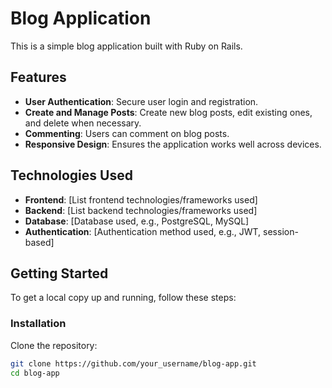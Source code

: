 # Blog Application

This is a simple blog application built with Ruby on Rails.

## Features

- **User Authentication**: Secure user login and registration.
- **Create and Manage Posts**: Create new blog posts, edit existing ones, and delete when necessary.
- **Commenting**: Users can comment on blog posts.
- **Responsive Design**: Ensures the application works well across devices.

## Technologies Used

- **Frontend**: [List frontend technologies/frameworks used]
- **Backend**: [List backend technologies/frameworks used]
- **Database**: [Database used, e.g., PostgreSQL, MySQL]
- **Authentication**: [Authentication method used, e.g., JWT, session-based]

## Getting Started

To get a local copy up and running, follow these steps:

### Installation

Clone the repository:
   ```bash
   git clone https://github.com/your_username/blog-app.git
   cd blog-app
